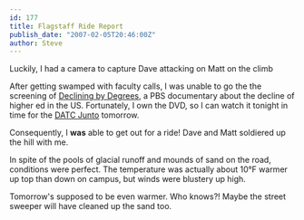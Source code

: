 ```yaml
---
id: 177
title: Flagstaff Ride Report
publish_date: "2007-02-05T20:46:00Z"
author: Steve
---
```

  
Luckily, I had a camera to capture Dave attacking on Matt on the climb

After getting swamped with faculty calls, I was unable to go the the screening of [Declining by Degrees](http://www.decliningbydegrees.org/), a PBS documentary about the decline of higher ed in the US. Fortunately, I own the DVD, so I can watch it tonight in time for the [DATC Junto](http://datcjunto.blogspot.com) tomorrow.

Consequently, I **was** able to get out for a ride! Dave and Matt soldiered up the hill with me.

In spite of the pools of glacial runoff and mounds of sand on the road, conditions were perfect. The temperature was actually about 10°F warmer up top than down on campus, but winds were blustery up high.

Tomorrow's supposed to be even warmer. Who knows?! Maybe the street sweeper will have cleaned up the sand too.
